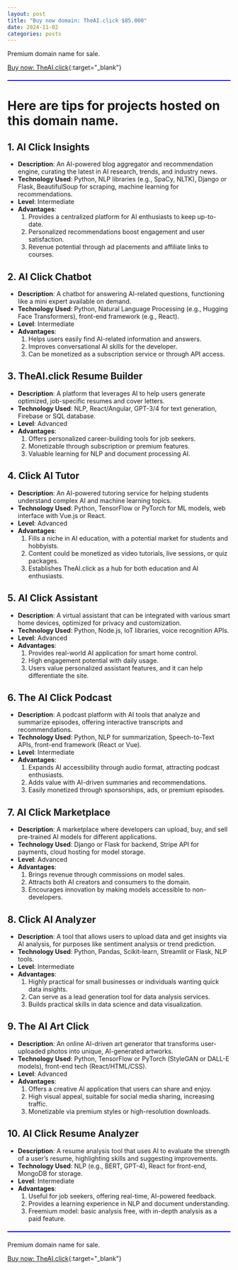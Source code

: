 ```yaml
---
layout: post
title: "Buy now domain: TheAI.click $85.000"
date: 2024-11-02
categories: posts
---
```

Premium domain name for sale.

[Buy now: TheAI.click](https://www.namecheap.com/market/buynow/theai.click/){:target="_blank"}

 <div style="height: 2px; background-color: blue; margin: 20px 0;"></div>

# Here are tips for projects hosted on this domain name.

## 1. AI Click Insights
- **Description**: An AI-powered blog aggregator and recommendation engine, curating the latest in AI research, trends, and industry news.
- **Technology Used**: Python, NLP libraries (e.g., SpaCy, NLTK), Django or Flask, BeautifulSoup for scraping, machine learning for recommendations.
- **Level**: Intermediate
- **Advantages**:
  1. Provides a centralized platform for AI enthusiasts to keep up-to-date.
  2. Personalized recommendations boost engagement and user satisfaction.
  3. Revenue potential through ad placements and affiliate links to courses.

## 2. AI Click Chatbot
- **Description**: A chatbot for answering AI-related questions, functioning like a mini expert available on demand.
- **Technology Used**: Python, Natural Language Processing (e.g., Hugging Face Transformers), front-end framework (e.g., React).
- **Level**: Intermediate
- **Advantages**:
  1. Helps users easily find AI-related information and answers.
  2. Improves conversational AI skills for the developer.
  3. Can be monetized as a subscription service or through API access.

## 3. TheAI.click Resume Builder
- **Description**: A platform that leverages AI to help users generate optimized, job-specific resumes and cover letters.
- **Technology Used**: NLP, React/Angular, GPT-3/4 for text generation, Firebase or SQL database.
- **Level**: Advanced
- **Advantages**:
  1. Offers personalized career-building tools for job seekers.
  2. Monetizable through subscription or premium features.
  3. Valuable learning for NLP and document processing AI.

## 4. Click AI Tutor
- **Description**: An AI-powered tutoring service for helping students understand complex AI and machine learning topics.
- **Technology Used**: Python, TensorFlow or PyTorch for ML models, web interface with Vue.js or React.
- **Level**: Advanced
- **Advantages**:
  1. Fills a niche in AI education, with a potential market for students and hobbyists.
  2. Content could be monetized as video tutorials, live sessions, or quiz packages.
  3. Establishes TheAI.click as a hub for both education and AI enthusiasts.

## 5. AI Click Assistant
- **Description**: A virtual assistant that can be integrated with various smart home devices, optimized for privacy and customization.
- **Technology Used**: Python, Node.js, IoT libraries, voice recognition APIs.
- **Level**: Advanced
- **Advantages**:
  1. Provides real-world AI application for smart home control.
  2. High engagement potential with daily usage.
  3. Users value personalized assistant features, and it can help differentiate the site.

## 6. The AI Click Podcast
- **Description**: A podcast platform with AI tools that analyze and summarize episodes, offering interactive transcripts and recommendations.
- **Technology Used**: Python, NLP for summarization, Speech-to-Text APIs, front-end framework (React or Vue).
- **Level**: Intermediate
- **Advantages**:
  1. Expands AI accessibility through audio format, attracting podcast enthusiasts.
  2. Adds value with AI-driven summaries and recommendations.
  3. Easily monetized through sponsorships, ads, or premium episodes.

## 7. AI Click Marketplace
- **Description**: A marketplace where developers can upload, buy, and sell pre-trained AI models for different applications.
- **Technology Used**: Django or Flask for backend, Stripe API for payments, cloud hosting for model storage.
- **Level**: Advanced
- **Advantages**:
  1. Brings revenue through commissions on model sales.
  2. Attracts both AI creators and consumers to the domain.
  3. Encourages innovation by making models accessible to non-developers.

## 8. Click AI Analyzer
- **Description**: A tool that allows users to upload data and get insights via AI analysis, for purposes like sentiment analysis or trend prediction.
- **Technology Used**: Python, Pandas, Scikit-learn, Streamlit or Flask, NLP tools.
- **Level**: Intermediate
- **Advantages**:
  1. Highly practical for small businesses or individuals wanting quick data insights.
  2. Can serve as a lead generation tool for data analysis services.
  3. Builds practical skills in data science and data visualization.

## 9. The AI Art Click
- **Description**: An online AI-driven art generator that transforms user-uploaded photos into unique, AI-generated artworks.
- **Technology Used**: Python, TensorFlow or PyTorch (StyleGAN or DALL-E models), front-end tech (React/HTML/CSS).
- **Level**: Advanced
- **Advantages**:
  1. Offers a creative AI application that users can share and enjoy.
  2. High visual appeal, suitable for social media sharing, increasing traffic.
  3. Monetizable via premium styles or high-resolution downloads.

## 10. AI Click Resume Analyzer
- **Description**: A resume analysis tool that uses AI to evaluate the strength of a user’s resume, highlighting skills and suggesting improvements.
- **Technology Used**: NLP (e.g., BERT, GPT-4), React for front-end, MongoDB for storage.
- **Level**: Intermediate
- **Advantages**:
  1. Useful for job seekers, offering real-time, AI-powered feedback.
  2. Provides a learning experience in NLP and document understanding.
  3. Freemium model: basic analysis free, with in-depth analysis as a paid feature.
  
 <div style="height: 2px; background-color: blue; margin: 20px 0;"></div>

Premium domain name for sale.

[Buy now: TheAI.click](https://www.namecheap.com/market/buynow/theai.click/){:target="_blank"}